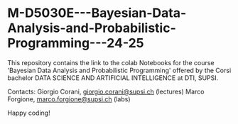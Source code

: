 # M-D5030E---Bayesian-Data-Analysis-and-Probabilistic-Programming---24-25

This repository contains the link to the colab Notebooks for the course 'Bayesian Data Analysis and Probabilistic Programming' offered by the Corsi bachelor DATA SCIENCE AND ARTIFICIAL INTELLIGENCE at DTI, SUPSI.

Contacts:
Giorgio Corani, giorgio.corani@supsi.ch (lectures)
Marco Forgione, marco.forgione@supsi.ch (labs)

Happy coding!
